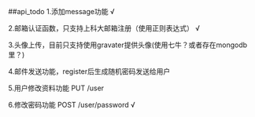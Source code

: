 ##api_todo
1.添加message功能  √

2.邮箱认证函数，只支持上科大邮箱注册（使用正则表达式）   √

3.头像上传，目前只支持使用gravater提供头像(使用七牛？或者存在mongodb里？)

4.邮件发送功能，register后生成随机密码发送给用户

5.用户修改资料功能 PUT /user

6.修改密码功能 POST /user/password     √


